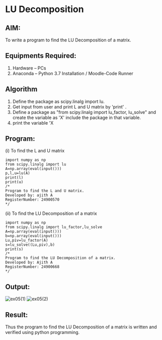 # LU Decomposition 

## AIM:
To write a program to find the LU Decomposition of a matrix.

## Equipments Required:
1. Hardware – PCs
2. Anaconda – Python 3.7 Installation / Moodle-Code Runner

## Algorithm
1. Define the package as scipy.linalg import lu.
 2. Get input from user and print L and U matrix by 'print' .
 3. Define a package as "from scipy.linalg import lu_factor, lu_solve" and create the
 variable as 'X' include the package in that variable.
 4. print the variable 'X
## Program:
(i) To find the L and U matrix
```
import numpy as np
from scipy.linalg import lu
A=np.array(eval(input()))
p,l,u=lu(A)
print(l)
print(u)
/*
Program to find the L and U matrix.
Developed by: ajith A
RegisterNumber: 24900570
*/
```
(ii) To find the LU Decomposition of a matrix
```
import numpy as np
from scipy.linalg import lu_factor,lu_solve
A=np.array(eval(input()))
b=np.array(eval(input()))
Lu,piv=lu_factor(A)
s=lu_solve((Lu,piv),b)
print(s)
/*
Program to find the LU Decomposition of a matrix.
Developed by: Ajith A
RegisterNumber: 24900668
*/
```

## Output:
![ex05(1)](https://github.com/user-attachments/assets/436a874e-b5a3-4c63-9bc7-8a36d914afd7)
![ex05(2)](https://github.com/user-attachments/assets/07e425a9-5df1-4837-b6a7-e366b7110af0)



## Result:
Thus the program to find the LU Decomposition of a matrix is written and verified using python programming.

